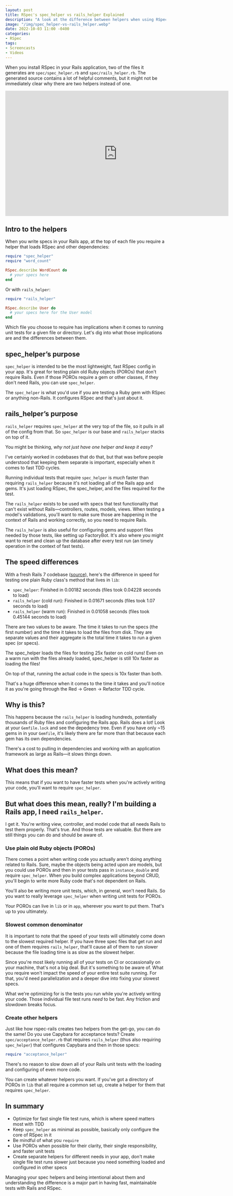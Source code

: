 ```yaml
---
layout: post
title: RSpec's spec_helper vs rails_helper Explained
description: "A look at the difference between helpers when using RSpec with Rails for faster tests."
image: "/img/spec_helper-vs-rails_helper.webp"
date: 2022-10-03 11:00 -0400
categories:
- RSpec
tags:
- Screencasts
- Videos
---
```


When you install RSpec in your Rails application, two of the files it generates are `spec/spec_helper.rb` and `spec/rails_helper.rb`. The generated source contains a lot of helpful comments, but it might not be immediately clear why there are two helpers instead of one.

<iframe width="700" height="393" src="https://www.youtube-nocookie.com/embed/UkctRoFvSuc" title="YouTube video player" frameborder="0" allow="accelerometer; autoplay; clipboard-write; encrypted-media; gyroscope; picture-in-picture" allowfullscreen></iframe>

## Intro to the helpers

When you write specs in your Rails app, at the top of each file you require a helper that loads RSpec and other dependencies:

``` ruby
require "spec_helper"
require "word_count"

RSpec.describe WordCount do
  # your specs here
end
```

Or with `rails_helper`:

``` ruby
require "rails_helper"

RSpec.describe User do
  # your specs here for the User model
end
```

Which file you choose to require has implications when it comes to running unit tests for a given file or directory. Let's dig into what those implications are and the differences between them.

## spec_helper’s purpose

`spec_helper` is intended to be the most lightweight, fast RSpec config in your app. It's great for testing plain old Ruby objects (POROs) that don't require Rails. Even if those POROs require a gem or other classes, if they don't need Rails, you can use `spec_helper`.

The `spec_helper` is what you'd use if you are testing a Ruby gem with RSpec or anything non-Rails. It configures RSpec and that's just about it.

## rails_helper’s purpose

`rails_helper` requires `spec_helper` at the very top of the file, so it pulls in all of the config from that. So `spec_helper` is our base and `rails_helper` stacks on top of it.

You might be thinking, _why not just have one helper and keep it easy?_

I've certainly worked in codebases that do that, but that was before people understood that keeping them separate is important, especially when it comes to fast TDD cycles.

Running individual tests that require `spec_helper` is _much_ faster than requiring `rails_helper` because it's not loading all of the Rails app and gems. It's just loading RSpec, the spec_helper, and the files required for the test.

The `rails_helper` exists to be used with specs that test functionality that can't exist without Rails—controllers, routes, models, views. When testing a model's validations, you'll want to make sure those are happening in the context of Rails and working correctly, so you need to require Rails.

The `rails_helper` is also useful for configuring gems and support files needed by those tests, like setting up FactoryBot. It's also where you might want to reset and clean up the database after every test run (an timely operation in the context of fast tests).

## The speed differences

With a fresh Rails 7 codebase ([source](https://github.com/brettchalupa/screencasts/tree/main/spec-helper-vs-rails-helper)), here's the difference in speed for testing one plain Ruby class's method that lives in `lib`:

- `spec_helper`: Finished in 0.00182 seconds (files took 0.04228 seconds to load)
- `rails_helper` (cold run): Finished in 0.01671 seconds (files took 1.07 seconds to load)
- `rails_helper` (warm run): Finished in 0.01058 seconds (files took 0.45144 seconds to load)

There are two values to be aware. The time it takes to run the specs (the first number) and the time it takes to load the files from disk. They are separate values and their aggregate is the total time it takes to run a given spec (or specs).

The spec_helper loads the files for testing 25x faster on cold runs! Even on a warm run with the files already loaded, spec_helper is still 10x faster as loading the files!

On top of that, running the actual code in the specs is 10x faster than both.

That's a huge difference when it comes to the time it takes and you'll notice it as you're going through the Red -> Green -> Refactor TDD cycle.

## Why is this?

This happens because the `rails_helper` is loading hundreds, potentially thousands of Ruby files and configuring the Rails app. Rails does a lot! Look at your `Gemfile.lock` and see the depedency tree. Even if you have only ~15 gems in in your `Gemfile`, it's likely there are far more than that because each gem has its own dependencies.

There's a cost to pulling in dependencies and working with an application framework as large as Rails—it slows things down.

## What does this mean?

This means that if you want to have faster tests when you're actively writing your code, you'll want to require `spec_helper`.

## But what does this mean, really? I'm building a Rails app, I need `rails_helper`.

I get it. You're writing view, controller, and model code that all needs Rails to test them properly. That's true. And those tests are valuable. But there are still things you can do and should be aware of.

### Use plain old Ruby objects (POROs)

There comes a point when writing code you actually aren't doing anything related to Rails. Sure, maybe the objects being acted upon are models, but you could use POROs and then in your tests pass in `instance_double` and require `spec_helper`. When you build complex applications beyond CRUD, you'll begin to write more Ruby code that's not dependent on Rails.

You'll also be writing more unit tests, which, in general, won't need Rails. So you want to really leverage `spec_helper` when writing unit tests for POROs.

Your POROs can live in `lib` or in `app`, wherever you want to put them. That's up to you ultimately.

### Slowest common denominator

It is important to note that the speed of your tests will ultimately come down to the slowest required helper. If you have three spec files that get run and one of them requires `rails_helper`, that'll cause all of them to run slower because the file loading time is as slow as the slowest helper.

Since you're most likely running all of your tests on CI or occassionally on your machine, that's not a big deal. But it's something to be aware of. What you require won't impact the speed of your entire test suite running. For that, you'd need parallelization and a deeper dive into fixing your slowest specs.

What we're optimizing for is the tests you run while you're actively writing your code. Those individual file test runs _need_ to be fast. Any friction and slowdown breaks focus.

### Create other helpers

Just like how rspec-rails creates two helpers from the get-go, you can do the same! Do you use Capybara for acceptance tests? Create `spec/acceptance_helper.rb` that requires `rails_helper` (thus also requiring `spec_helper`) that configures Capybara and then in those specs:

``` ruby
require "acceptance_helper"
```

There's no reason to slow down all of your Rails unit tests with the loading and configuring of even more code.

You can create whatever helpers you want. If you've got a directory of POROs in `lib` that all require a common set up, create a helper for them that requires `spec_helper`.

## In summary

- Optimize for fast single file test runs, which is where speed matters most with TDD
- Keep `spec_helper` as minimal as possible, basically only configure the core of RSpec in it
- Be mindful of what you `require`
- Use POROs when possible for their clarity, their single responsibility, and faster unit tests
- Create separate helpers for different needs in your app, don't make single file test runs slower just because you need something loaded and configured in other specs

Managing your spec helpers and being intentional about them and understanding the difference is a major part in having fast, maintainable tests with Rails and RSpec.

